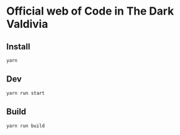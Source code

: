 # Official web of Code in The Dark Valdivia

## Install

`yarn`

## Dev

`yarn run start`

## Build

`yarn run build`
